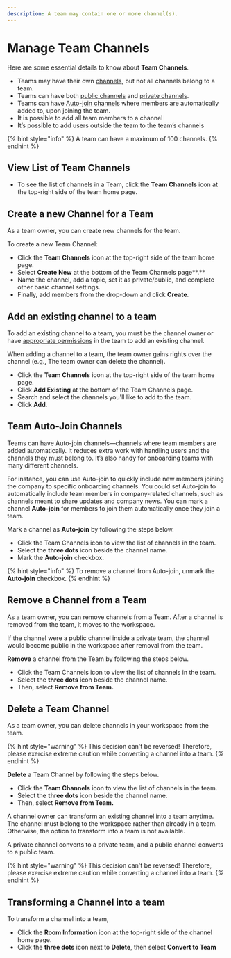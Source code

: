 ```yaml
---
description: A team may contain one or more channel(s).
---
```


# Manage Team Channels

Here are some essential details to know about **Team Channels**.

* Teams may have their own [channels](../channels/), but not all channels belong to a team.
* Teams can have both [public channels](../channels/#public-channels) and [private channels](../channels/#private-channels).
* Teams can have [Auto-join channels](manage-team-channels.md#team-auto-join-channels) where members are automatically added to, upon joining the team.
* It is possible to add all team members to a channel
* It’s possible to add users outside the team to the team’s channels

{% hint style="info" %}
A team can have a maximum of 100 channels.
{% endhint %}

## **View List of Team Channels**

* To see the list of channels in a Team, click the **Team Channels** icon at the top-right side of the team home page.

## Create a new Channel for a Team

As a team owner, you can create new channels for the team.

To create a new Team Channel:

* Click the **Team Channels** icon at the top-right side of the team home page.
* Select **Create New** at the bottom of the Team Channels page**.**
* Name the channel, add a topic, set it as private/public, and complete other basic channel settings.&#x20;
* Finally, add members from the drop-down and click **Create**.

## Add an existing channel to a team

To add an existing channel to a team, you must be the channel owner or have [appropriate permissions](../../../workspace-administration/permissions/) in the team to add an existing channel.

When adding a channel to a team, the team owner gains rights over the channel (e.g., The team owner can delete the channel).

* Click the **Team Channels** icon at the top-right side of the team home page.&#x20;
* Click **Add Existing** at the bottom of the Team Channels page.
* Search and select the channels you'll like to add to the team.
* Click **Add**.

## Team Auto-Join Channels

Teams can have Auto-join channels—channels where team members are added automatically. It reduces extra work with handling users and the channels they must belong to. It’s also handy for onboarding teams with many different channels.&#x20;

For instance, you can use Auto-join to quickly include new members joining the company to specific onboarding channels. You could set Auto-join to automatically include team members in company-related channels, such as channels meant to share updates and company news. You can mark a channel **Auto-join** for members to join them automatically once they join a team.

Mark a channel as **Auto-join** by following the steps below.

* Click the Team Channels icon to view the list of channels in the team.
* Select the **three dots** icon beside the channel name.
* Mark the **Auto-join** checkbox.

{% hint style="info" %}
To remove a channel from Auto-join, unmark the **Auto-join** checkbox.
{% endhint %}

## Remove a Channel from a Team

As a team owner, you can remove channels from a Team. After a channel is removed from the team, it moves to the workspace.

If the channel were a public channel inside a private team, the channel would become public in the workspace after removal from the team.

**Remove** a channel from the Team by following the steps below.

* Click the Team Channels icon to view the list of channels in the team.
* Select the **three dots** icon beside the channel name.
* Then, select **Remove from Team.**

## Delete a Team Channel

As a team owner, you can delete channels in your workspace from the team.

{% hint style="warning" %}
This decision can't be reversed! Therefore, please exercise extreme caution while converting a channel into a team.
{% endhint %}

**Delete** a Team Channel by following the steps below.

* Click the **Team Channels** icon to view the list of channels in the team.
* Select the **three dots** icon beside the channel name.
* Then, select **Remove from Team.**

A channel owner can transform an existing channel into a team anytime. The channel must belong to the workspace rather than already in a team. Otherwise, the option to transform into a team is not available.

A private channel converts to a private team, and a public channel converts to a public team.

{% hint style="warning" %}
This decision can't be reversed! Therefore, please exercise extreme caution while converting a channel into a team.
{% endhint %}

## Transforming a Channel into a team

To transform a channel into a team,

* Click the **Room Information** icon at the top-right side of the channel home page.
* Click the **three dots** icon next to **Delete**, then select **Convert to Team**
